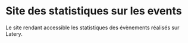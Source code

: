 Site des statistiques sur les events
========

Le site rendant accessible les statistiques des évènements réalisés sur Latery.